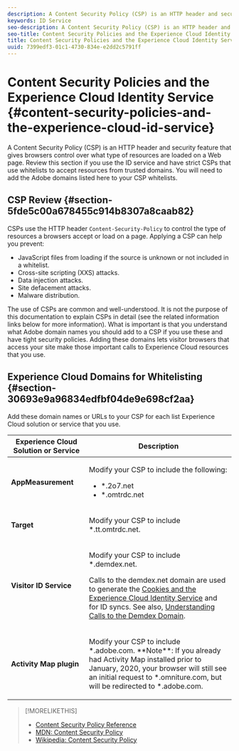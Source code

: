 ```yaml
---
description: A Content Security Policy (CSP) is an HTTP header and security feature that gives browsers control over what type of resources are loaded on a Web page. Review this section if you use the ID service and have strict CSPs that use whitelists to accept resources from trusted domains. You will need to add the Adobe domains listed here to your CSP whitelists.
keywords: ID Service
seo-description: A Content Security Policy (CSP) is an HTTP header and security feature that gives browsers control over what type of resources are loaded on a Web page. Review this section if you use the ID service and have strict CSPs that use whitelists to accept resources from trusted domains. You will need to add the Adobe domains listed here to your CSP whitelists.
seo-title: Content Security Policies and the Experience Cloud Identity Service
title: Content Security Policies and the Experience Cloud Identity Service
uuid: 7399edf3-01c1-4730-834e-e2dd2c5791ff
---
```


# Content Security Policies and the Experience Cloud Identity Service {#content-security-policies-and-the-experience-cloud-id-service}

A Content Security Policy (CSP) is an HTTP header and security feature that gives browsers control over what type of resources are loaded on a Web page. Review this section if you use the ID service and have strict CSPs that use whitelists to accept resources from trusted domains. You will need to add the Adobe domains listed here to your CSP whitelists.

## CSP Review {#section-5fde5c00a678455c914b8307a8caab82}

CSPs use the HTTP header `Content-Security-Policy` to control the type of resources a browsers accept or load on a page. Applying a CSP can help you prevent:

* JavaScript files from loading if the source is unknown or not included in a whitelist. 
* Cross-site scripting (XXS) attacks. 
* Data injection attacks. 
* Site defacement attacks. 
* Malware distribution.

The use of CSPs are common and well-understood. It is not the purpose of this documentation to explain CSPs in detail (see the related information links below for more information). What is important is that you understand what Adobe domain names you should add to a CSP if you use these and have tight security policies. Adding these domains lets visitor browsers that access your site make those important calls to Experience Cloud resources that you use.

## Experience Cloud Domains for Whitelisting {#section-30693e9a96834edfbf04de9e698cf2aa}

Add these domain names or URLs to your CSP for each list Experience Cloud solution or service that you use.

<table id="table_EC9FC999A62D4B7A830CE73B0AB9EF3C"> 
 <thead> 
  <tr> 
   <th colname="col1" class="entry"> Experience Cloud Solution or Service </th> 
   <th colname="col2" class="entry"> Description </th> 
  </tr> 
 </thead>
 <tbody> 
  <tr> 
   <td colname="col1"> <p> <b>AppMeasurement</b> </p> </td> 
   <td colname="col2"> <p>Modify your CSP to include the following: </p> <p> 
     <ul id="ul_7522AE83A03A4115A84DF5B32D6DD79B"> 
      <li id="li_AB1EC161FB154BEDA1BEFE76C8A38A90"> <span class="codeph"> *.2o7.net</span> </li> 
      <li id="li_4B12A283716746949201528CD6AF529E"> <span class="codeph"> *.omtrdc.net</span> </li> 
     </ul> </p> </td> 
  </tr> 
  <tr> 
   <td colname="col1"> <p> <b>Target</b> </p> </td> 
   <td colname="col2"> <p>Modify your CSP to include <span class="codeph"> *.tt.omtrdc.net</span>. </p> </td> 
  </tr> 
  <tr> 
   <td colname="col1"> <p> <b>Visitor ID Service</b> </p> </td> 
   <td colname="col2"> <p>Modify your CSP to include <span class="codeph"> *.demdex.net</span>. </p> <p>Calls to the <span class="codeph"> demdex.net</span> domain are used to generate the <a href="../introduction/cookies.md" format="dita" scope="local"> Cookies and the Experience Cloud Identity Service</a> and for ID syncs. See also, <a href="https://marketing.adobe.com/resources/help/en_US/aam/demdex-calls.html" format="https" scope="external"> Understanding Calls to the Demdex Domain</a>. </p> </td> </tr> 
 <tr>
 <td colname="col1"> <p> <b>Activity Map plugin</b> </p> </td> 
 <td colname="col2"> <p>Modify your CSP to include *.adobe.com. **Note**: If you already had Activity Map installed prior to January, 2020, your browser will still see an initial request to *.omniture.com, but will be redirected to *.adobe.com. </p></td> 
 </tr>
 </tbody> 
</table>

>[!MORELIKETHIS]
>
>* [Content Security Policy Reference](https://content-security-policy.com/)
>* [MDN: Content Security Policy](https://developer.mozilla.org/en-US/docs/Web/HTTP/CSP)
>* [Wikipedia: Content Security Policy](https://en.wikipedia.org/wiki/Content_Security_Policy)

